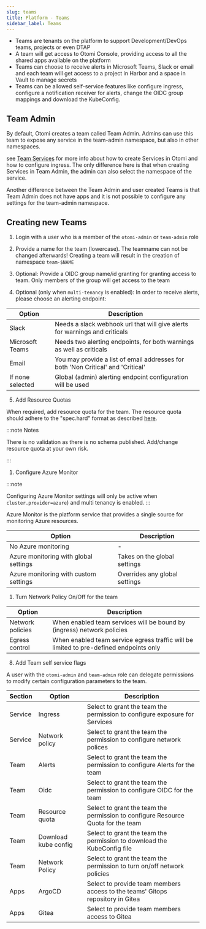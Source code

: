 ```yaml
---
slug: teams
title: Platform - Teams
sidebar_label: Teams
---
```


<!-- ![Console: Teams](../../img/platform-teams.png) -->

- Teams are tenants on the platform to support Development/DevOps teams, projects or even DTAP
- A team will get access to Otomi Console, providing access to all the shared apps available on the platform
- Teams can choose to receive alerts in Microsoft Teams, Slack or email and each team will get access to a project in Harbor and a space in Vault to manage secrets
- Teams can be allowed self-service features like configure ingress, configure a notification receiver for alerts, change the OIDC group mappings and download the KubeConfig.

## Team Admin

By default, Otomi creates a team called Team Admin. Admins can use this team to expose any service in the team-admin namespace, but also in other namespaces.

see [Team Services](../../for-devs/console/services) for more info about how to create Services in Otomi and how to configure ingress. The only difference here is that when creating Services in Team Admin, the admin can also select the namespace of the service.

Another difference between the Team Admin and user created Teams is that Team Admin does not have apps and it is not possible to configure any settings for the team-admin namespace.


## Creating new Teams

1. Login with a user who is a member of the `otomi-admin` or `team-admin` role
  
2. Provide a name for the team (lowercase). The teamname can not be changed afterwards! Creating a team will result in the creation of namespace `team-$NAME`
   
3. Optional: Provide a OIDC group name/id granting for granting access to team. Only members of the group will get access to the team
  
4. Optional (only when `multi-tenancy` is enabled): In order to receive alerts, please choose an alerting endpoint:


| Option          | Description                                                                      |
| --------------- | -------------------------------------------------------------------------------- |
| Slack           | Needs a slack webhook url that will give alerts for warnings and criticals       |
| Microsoft Teams | Needs two alerting endpoints, for both warnings as well as criticals             |
| Email           | You may provide a list of email addresses for both 'Non Critical' and 'Critical' |
| If none selected            | Global (admin) alerting endpoint configuration will be used                      |

5. Add Resource Quotas

When required, add resource quota for the team. The resource quota should adhere to the "spec.hard" format as described [here](https://kubernetes.io/docs/concepts/policy/resource-quotas/).

:::note Notes

There is no validation as there is no schema published. Add/change resource quota at your own risk.

:::

1. Configure Azure Monitor

:::note

Configuring Azure Monitor settings will only be active when  `cluster.provider=azure`) and multi tenancy is enabled.
:::

Azure Monitor is the platform service that provides a single source for monitoring Azure resources.

| Option                                | Description                   |
| ------------------------------------- | ----------------------------- |
| No Azure monitoring                   | -                             |
| Azure monitoring with global settings | Takes on the global settings  |
| Azure monitoring with custom settings | Overrides any global settings |

1. Turn Network Policy On/Off for the team

| Option                              | Description                   |
| ------------------------------------- | ----------------------------- |
| Network policies                   | When enabled team services will be bound by (ingress) network policies |
| Egress control                  | When enabled team service egress traffic will be limited to pre-defined endpoints only |

8. Add Team self service flags

A user with the `otomi-admin` and `team-admin` role can delegate permissions to modify certain configuration parameters to the team.

| Section | Option | Description |
| ------- | ------ | ----------- |
| Service | Ingress | Select to grant the team the permission to configure exposure for Services |
| Service | Network policy | Select to grant the team the permission to configure network polices |
| Team | Alerts | Select to grant the team the permission to configure Alerts for the team |
| Team | Oidc | Select to grant the team the permission to configure OIDC for the team |
| Team | Resource quota | Select to grant the team the permission to configure Resource Quota for the team |
| Team | Download kube config | Select to grant the team the permission to download the KubeConfig file |
| Team | Network Policy | Select to grant the team the permission to turn on/off network policies |
| Apps | ArgoCD | Select to provide team members access to the teams' Gitops repository in Gitea  |
| Apps | Gitea | Select to provide team members access to Gitea |
